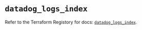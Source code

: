 # `datadog_logs_index`

Refer to the Terraform Registory for docs: [`datadog_logs_index`](https://registry.terraform.io/providers/datadog/datadog/3.32.0/docs/resources/logs_index).
